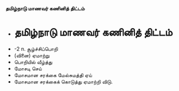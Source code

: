 **தமிழ்நாடு மாணவர் கணினித் திட்டம்**
- # தமிழ்நாடு மாணவர் கணினித் திட்டம்
- -2 n. சூழ்ச்சிப்பொறி
- (வினை) ஏமாற்று
- பொறியில் வீழ்த்து
- மோசடி செய்
- மோசமான சரக்கை மேல்சுமத்தி ஏய்
- மோசமான சரக்கைக் கொடுத்து  ஏமாற்றி விடு.

